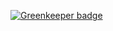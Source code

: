 
[![Greenkeeper badge](https://badges.greenkeeper.io/hardfist/import-demo.svg)](https://greenkeeper.io/)
